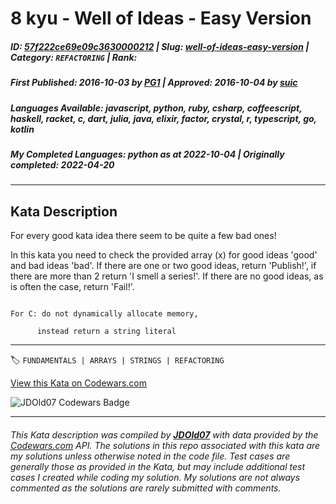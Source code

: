 # 8 kyu - Well of Ideas - Easy Version

##### **ID**: [57f222ce69e09c3630000212](https://www.codewars.com/kata/57f222ce69e09c3630000212) | **Slug**: [well-of-ideas-easy-version](https://www.codewars.com/kata/57f222ce69e09c3630000212) | **Category**: `REFACTORING` | **Rank**: <span style="color:white">8 kyu</span>

##### **First Published**: 2016-10-03 ***by*** [PG1](https://www.codewars.com/users/PG1) | **Approved**: 2016-10-04 ***by*** [suic](https://www.codewars.com/users/suic)

##### **Languages Available**: javascript, python, ruby, csharp, coffeescript, haskell, racket, c, dart, julia, java, elixir, factor, crystal, r, typescript, go, kotlin

##### **My Completed Languages**: python ***as at*** 2022-10-04 | **Originally completed**: 2022-04-20

---

## Kata Description


For every good kata idea there seem to be quite a few bad ones!



In this kata you need to check the provided array (x) for good ideas 'good' and bad ideas 'bad'. If there are one or two good ideas, return 'Publish!', if there are more than 2 return 'I smell a series!'. If there are no good ideas, as is often the case, return 'Fail!'.



~~~if:c

For C: do not dynamically allocate memory,

      instead return a string literal

~~~

---


🏷 `FUNDAMENTALS | ARRAYS | STRINGS | REFACTORING`


[View this Kata on Codewars.com](https://www.codewars.com/kata/57f222ce69e09c3630000212)

![](https://www.codewars.com/users/jdold07/badges/large "JDOld07 Codewars Badge")

---

###### *This Kata description was compiled by [**JDOld07**](https://tpstech.dev) with data provided by the [Codewars.com](https://www.codewars.com) API.  The solutions in this repo associated with this kata are my solutions unless otherwise noted in the code file.  Test cases are generally those as provided in the Kata, but may include additional test cases I created while coding my solution.  My solutions are not always commented as the solutions are rarely submitted with comments.*
